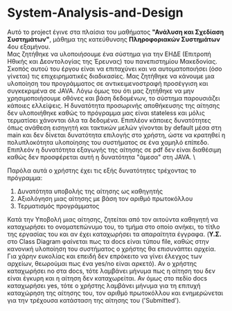 # System-Analysis-and-Design

Αυτό το project έγινε στα πλαίσια του μαθήματος **"Ανάλυση και Σχεδίαση Συστημάτων"**, μάθημα της κατεύθυνσης **Πληροφοριακών Συστημάτων** 4ου εξαμήνου. \
Μας ζητήθηκε να υλοποιήσουμε ένα σύστημα για την ΕΗΔΕ (Επιτροπή Ηθικής και Δεοντολογίας της Έρευνας) του πανεπιστημίου Μακεδονίας. Σκοπός αυτού του έργου είναι να επιταχύνει και να αυτοματοποιήσει (όσο γίνεται) τις επιχειρηματικές διαδικασίες. Μας ζητήθηκε να κάνουμε μια υλοποίηση του προγράμματος σε αντικειμενοστραφή προσέγγιση και συγκεκριμένα σε JAVA. Λόγω όμως του ότι μας ζητήθηκε να μην χρησιμοποιήσουμε οθόνες και βάση δεδομένων, το σύστημα παρουσιάζει κάποιες ελλείψεις. Η δυνατότητα προσωρινής αποθήκευσης της αίτησης δεν υλοποιήθηκε καθώς το πρόγραμμα μας είναι stateless και μόλις τερματίσει χάνονται όλα τα δεδομένα. Επιπλέον κάποιες δυνατότητες όπως ανάθεση εισηγητή και τακτικών μελών γίνονται by default μέσα στη main και δεν δίνεται δυνατότητα επιλογής στο χρήστη, ώστε να κρατηθεί η πολυπλοκότητα υλοποίησης του συστήματος σε ένα χαμηλό επίπεδο. Επιπλεόν η δυνατότητα εξαγωγής της αίτησης σε pdf δεν είναι διαθέσιμη καθώς δεν προσφέρεται αυτή η δυνατότητα "άμεσα" στη JAVA. \

Παρόλα αυτά ο χρήστης έχει τις εξής δυνατότητες τρέχοντας το πρόγραμμα:
1) Δυνατότητα υποβολής της αίτησης ως καθηγητής
2) Αξιολόγηση μιας αίτησης με βάση τον αριθμό πρωτοκόλλου
3) Τερματισμός προγράμματος

Κατά την Υποβολή μιας αίτησης, ζητείται από τον αιτούντα καθηγητή να καταχωρήσει το ονοματεπώνυμο του, το τμήμα στο οποίο ανήκει, το τίτλο της εργασίας του και αν έχει καταχωρήσει τα απαραίτητα έγγραφα. (**Υ.Σ.** στο Class Diagram φαίνεται πως τα docs είναι τύπου file, καθώς στην  κανονική υλοποίηση του συστήματος ο χρήστης θα επισυνάπτει αρχεία. Για χάρην ευκολίας και επειδή δεν επρόκειτο να γίνει έλεγχος των αρχείων, θεωρούμαι πως ένα yes/no είναι αρκετό). Αν ο χρήστης καταχωρήσει no στα docs, τότε λαμβάνει μήνυμα πως η αίτηση του δεν είναι έγκυρη και η αίτηση δεν καταχωρείται. Αν όμως στο πεδίο docs καταχωρήσει yes, τότε ο χρήστης λαμβάνει μήνυμα για τη επιτυχή καταχώρηση της αίτησης του, τον αριθμό πρωτοκόλλου και ενημερώνεται για την τρέχουσα κατάσταση της αίτησης του ('Submitted').
